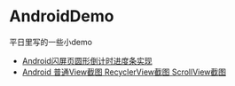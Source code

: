 # AndroidDemo
平日里写的一些小demo



- [Android闪屏页圆形倒计时进度条实现](https://juejin.im/post/5a329793518825214c7f1170)
- [Android 普通View截图 RecyclerView截图 ScrollView截图](https://juejin.im/post/5a37d8436fb9a04522079d33)
